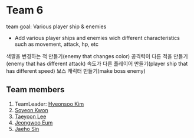 # Team 6
 team goal:  Various player ship & enemies
  - Add various player ships and enemies wich different characteristics such as movement, attack, hp, etc

  색깔을 변경하는 적 만들기(enemy that changes color)
  공격력이 다른 적을 만들기(enemy that has different attack)
  속도가 다른 플레이어 만들기(player ship that has different speed)
  보스 캐릭터 만들기(make boss enemy)
  
## Team members

1. TeamLeader: [Hyeonsoo Kim](https://github.com/hsoo3844/hsoo3844)
2. [Soyeon Kwon](https://github.com/annkwon1123/annkwon1123)
3. [Taeyoon Lee](https://github.com/TYParrot/TYParrot)
4. [Jeongwoo Eum](https://github.com/jeongwoo99/jeongwoo99)
5. [Jaeho Sin](https://github.com/sjh7535/sjh7535)
